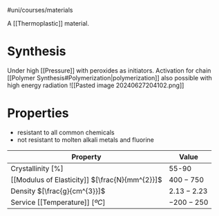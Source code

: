 #uni/courses/materials 


A [[Thermoplastic]] material.

# Synthesis

Under high [[Pressure]] with peroxides as initiators. Activation for chain [[Polymer Synthesis#Polymerization|polymerization]] also possible with high energy radiation
![[Pasted image 20240627204102.png]]

# Properties

- resistant to all common chemicals
- not resistant to molten alkali metals and fluorine

| Property                                       | Value        |
| ---------------------------------------------- | ------------ |
| Crystallinity $[\%]$                           | 55-90        |
| [[Modulus of Elasticity]] $[\frac{N}{mm^{2}}]$ | $400-750$    |
| Density $[\frac{g}{cm^{3}}]$                   | $2.13-2.23$  |
| Service [[Temperature]] $[ºC]$                 | $-200 - 250$ |
